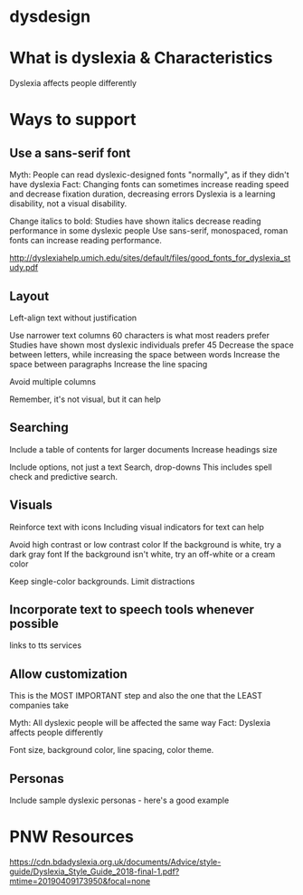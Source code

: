 # dysdesign

# What is dyslexia & Characteristics

Dyslexia affects people differently

# Ways to support

## Use a sans-serif font

Myth: People can read dyslexic-designed fonts "normally", as if they didn't have dyslexia
Fact: Changing fonts can sometimes increase reading speed and decrease fixation duration, decreasing errors
Dyslexia is a learning disability, not a visual disability.

Change italics to bold: Studies have shown italics decrease reading performance in some dyslexic people
Use sans-serif, monospaced, roman fonts can increase reading performance.


http://dyslexiahelp.umich.edu/sites/default/files/good_fonts_for_dyslexia_study.pdf


## Layout
Left-align text without justification

Use narrower text columns
60 characters is what most readers prefer
Studies have shown most dyslexic individuals prefer 45
Decrease the space between letters, while increasing the space between words
Increase the space between paragraphs
Increase the line spacing

Avoid multiple columns

Remember, it's not visual, but it can help

## Searching

Include a table of contents for larger documents
Increase headings size

Include options, not just a text Search, drop-downs
This includes spell check and predictive search.

## Visuals

Reinforce text with icons
Including visual indicators for text can help

Avoid high contrast or low contrast color
If the background is white, try a dark gray font
If the background isn't white, try an off-white or a cream color

Keep single-color backgrounds. Limit distractions

## Incorporate text to speech tools whenever possible

links to tts services

## Allow customization

This is the MOST IMPORTANT step and also the one that the LEAST companies take

Myth: All dyslexic people will be affected the same way
Fact: Dyslexia affects people differently

Font size, background color, line spacing, color theme.

## Personas

Include sample dyslexic personas - here's a good example


# PNW Resources


https://cdn.bdadyslexia.org.uk/documents/Advice/style-guide/Dyslexia_Style_Guide_2018-final-1.pdf?mtime=20190409173950&focal=none

